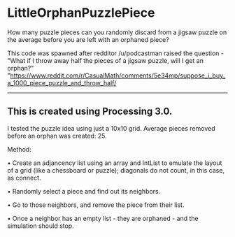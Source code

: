 # LittleOrphanPuzzlePiece
How many puzzle pieces can you randomly discard from a jigsaw puzzle on the average before you are left with an orphaned piece?

This code was spawned after redditor /u/podcastman raised the question - "What if I throw away half the pieces of a jigsaw puzzle, will I get an orphan?" "https://www.reddit.com/r/CasualMath/comments/5e34mp/suppose_i_buy_a_1000_piece_puzzle_and_throw_half/


-----------
This is created using Processing 3.0.
-----------
I tested the puzzle idea using just a 10x10 grid. 
Average pieces removed before an orphan was created: 25.


Method: 

• Create an adjancency list using an array and IntList to emulate the layout of a grid (like a chessboard or puzzle); diagonals do not count, in this case, as connect.

• Randomly select a piece and find out its neighbors. 

• Go to those neighbors, and remove the piece from their list.
 
• Once a neighbor has an empty list - they are orphaned - and the simulation should stop.  
